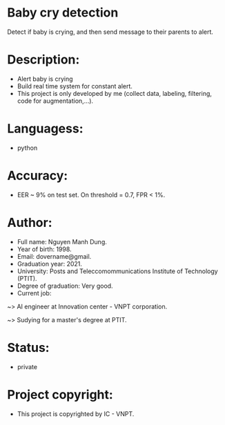 # Baby cry detection
Detect if baby is crying, and then send message to their parents to alert.

# Description:
* Alert baby is crying
* Build real time system for constant alert.
* This project is only developed by me (collect data, labeling, filtering, code for augmentation,...).

# Languagess:
- python

# Accuracy:
- EER ~ 9% on test set. On threshold = 0.7, FPR < 1%.

# Author:
- Full name: Nguyen Manh Dung. <br/>
- Year of birth: 1998. <br/>
- Email: dovername@gmail.<br/>
- Graduation year: 2021. <br/>
- University: Posts and Teleccomommunications Institute of Technology (PTIT). </br>
- Degree of graduation: Very good. </br>
- Current job: 
  
~> AI engineer at Innovation center - VNPT corporation.

~> Sudying for a master's degree at PTIT.

# Status:
- private

# Project copyright:
- This project is copyrighted by IC - VNPT.